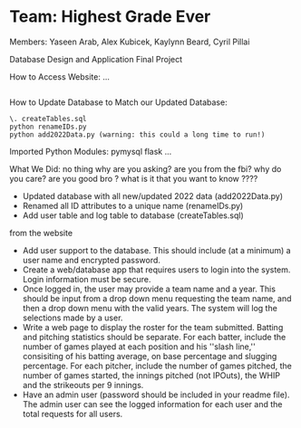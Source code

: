 # Team: Highest Grade Ever
Members: Yaseen Arab, Alex Kubicek, Kaylynn Beard, Cyril Pillai

Database Design and Application Final Project

How to Access Website: ...
```
```


How to Update Database to Match our Updated Database:
```
\. createTables.sql
python renameIDs.py
python add2022Data.py (warning: this could a long time to run!)
```


Imported Python Modules:
pymysql
flask
...

What We Did:
no thing 
why are you asking? 
are you from the fbi? 
why do you care? 
are you good bro ? 
what is it that you want to know ????

- Updated database with all new/updated 2022 data (add2022Data.py)
- Renamed all ID attributes to a unique name (renameIDs.py)
- Add user table and log table to database (createTables.sql)

from the website
- Add user support to the database. This should include (at a minimum) a user name and encrypted password.
- Create a web/database app that requires users to login into the system. Login information must be secure.
- Once logged in, the user may provide a team name and a year. This should be input from a drop down menu requesting the team name, and then a drop down menu with the valid years. The system will log the selections made by a user.
- Write a web page to display the roster for the team submitted. Batting and pitching statistics should be separate. For each batter, include the number of games played at each position and his ''slash line,'' consisiting of his batting average, on base percentage and slugging percentage. For each pitcher, include the number of games pitched, the number of games started, the innings pitched (not IPOuts), the WHIP and the strikeouts per 9 innings.
- Have an admin user (password should be included in your readme file). The admin user can see the logged information for each user and the total requests for all users.

